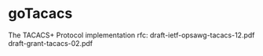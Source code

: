 # goTacacs
The TACACS+ Protocol implementation
rfc: 
  draft-ietf-opsawg-tacacs-12.pdf
  draft-grant-tacacs-02.pdf

